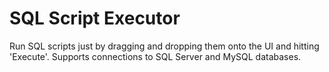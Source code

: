 SQL Script Executor
=================

Run SQL scripts just by dragging and dropping them onto the UI and hitting 'Execute'.
Supports connections to SQL Server and MySQL databases.
